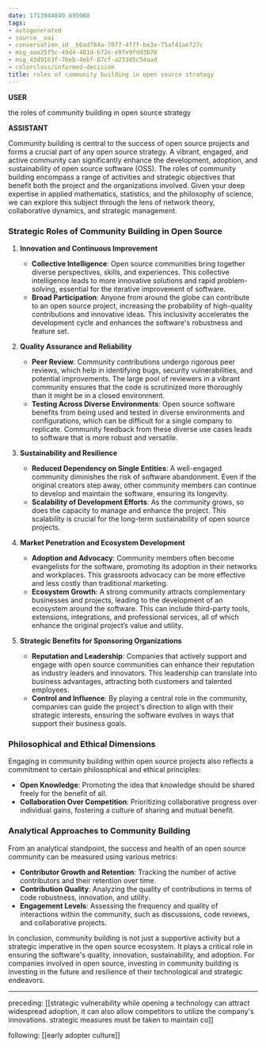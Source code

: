 ```yaml
---
date: 1713944849.895008
tags:
- autogenerated
- source__oai
- conversation_id__b6ad784a-7077-4f7f-be3e-75af41ae727c
- msg_aaa25f5c-49d4-401d-b72e-e07e9fdd3b78
- msg_43d9163f-7beb-4ebf-87cf-a233d5c54aad
- colorclass/informed-decision
title: roles of community building in open source strategy
---
```


**USER**

the roles of community building in open source strategy


**ASSISTANT**

Community building is central to the success of open source projects and forms a crucial part of any open source strategy. A vibrant, engaged, and active community can significantly enhance the development, adoption, and sustainability of open source software (OSS). The roles of community building encompass a range of activities and strategic objectives that benefit both the project and the organizations involved. Given your deep expertise in applied mathematics, statistics, and the philosophy of science, we can explore this subject through the lens of network theory, collaborative dynamics, and strategic management.

### Strategic Roles of Community Building in Open Source

1. **Innovation and Continuous Improvement**
   - **Collective Intelligence**: Open source communities bring together diverse perspectives, skills, and experiences. This collective intelligence leads to more innovative solutions and rapid problem-solving, essential for the iterative improvement of software.
   - **Broad Participation**: Anyone from around the globe can contribute to an open source project, increasing the probability of high-quality contributions and innovative ideas. This inclusivity accelerates the development cycle and enhances the software's robustness and feature set.

2. **Quality Assurance and Reliability**
   - **Peer Review**: Community contributions undergo rigorous peer reviews, which help in identifying bugs, security vulnerabilities, and potential improvements. The large pool of reviewers in a vibrant community ensures that the code is scrutinized more thoroughly than it might be in a closed environment.
   - **Testing Across Diverse Environments**: Open source software benefits from being used and tested in diverse environments and configurations, which can be difficult for a single company to replicate. Community feedback from these diverse use cases leads to software that is more robust and versatile.

3. **Sustainability and Resilience**
   - **Reduced Dependency on Single Entities**: A well-engaged community diminishes the risk of software abandonment. Even if the original creators step away, other community members can continue to develop and maintain the software, ensuring its longevity.
   - **Scalability of Development Efforts**: As the community grows, so does the capacity to manage and enhance the project. This scalability is crucial for the long-term sustainability of open source projects.

4. **Market Penetration and Ecosystem Development**
   - **Adoption and Advocacy**: Community members often become evangelists for the software, promoting its adoption in their networks and workplaces. This grassroots advocacy can be more effective and less costly than traditional marketing.
   - **Ecosystem Growth**: A strong community attracts complementary businesses and projects, leading to the development of an ecosystem around the software. This can include third-party tools, extensions, integrations, and professional services, all of which enhance the original project’s value and utility.

5. **Strategic Benefits for Sponsoring Organizations**
   - **Reputation and Leadership**: Companies that actively support and engage with open source communities can enhance their reputation as industry leaders and innovators. This leadership can translate into business advantages, attracting both customers and talented employees.
   - **Control and Influence**: By playing a central role in the community, companies can guide the project's direction to align with their strategic interests, ensuring the software evolves in ways that support their business goals.

### Philosophical and Ethical Dimensions

Engaging in community building within open source projects also reflects a commitment to certain philosophical and ethical principles:
- **Open Knowledge**: Promoting the idea that knowledge should be shared freely for the benefit of all.
- **Collaboration Over Competition**: Prioritizing collaborative progress over individual gains, fostering a culture of sharing and mutual benefit.

### Analytical Approaches to Community Building

From an analytical standpoint, the success and health of an open source community can be measured using various metrics:
- **Contributor Growth and Retention**: Tracking the number of active contributors and their retention over time.
- **Contribution Quality**: Analyzing the quality of contributions in terms of code robustness, innovation, and utility.
- **Engagement Levels**: Assessing the frequency and quality of interactions within the community, such as discussions, code reviews, and collaborative projects.

In conclusion, community building is not just a supportive activity but a strategic imperative in the open source ecosystem. It plays a critical role in ensuring the software's quality, innovation, sustainability, and adoption. For companies involved in open source, investing in community building is investing in the future and resilience of their technological and strategic endeavors.


---

preceding: [[strategic vulnerability while opening a technology can attract widespread adoption, it can also allow competitors to utilize the company's innovations. strategic measures must be taken to maintain co]]  


following: [[early adopter culture]]